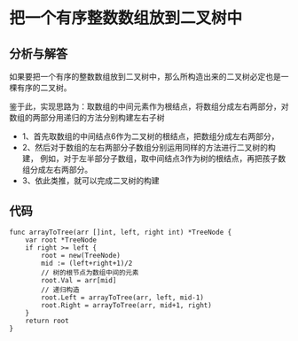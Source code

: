 # 把一个有序整数数组放到二叉树中

## 分析与解答
如果要把一个有序的整数数组放到二叉树中，那么所构造出来的二叉树必定也是一棵有序的二叉树。

鉴于此，实现思路为：取数组的中间元素作为根结点，将数组分成左右两部分，对数组的两部分用递归的方法分别构建左右子树

* 1、首先取数组的中间结点6作为二叉树的根结点，把数组分成左右两部分，
* 2、然后对于数组的左右两部分子数组分别运用同样的方法进行二叉树的构建，
例如，对于左半部分子数组，取中间结点3作为树的根结点，再把孩子数组分成左右两部分。
* 3、依此类推，就可以完成二叉树的构建

## 代码
```golang
func arrayToTree(arr []int, left, right int) *TreeNode {
	var root *TreeNode
	if right >= left {
		root = new(TreeNode)
		mid := (left+right+1)/2
		// 树的根节点为数组中间的元素
		root.Val = arr[mid]
		// 递归构造
		root.Left = arrayToTree(arr, left, mid-1)
		root.Right = arrayToTree(arr, mid+1, right)
	}
	return root
}
```